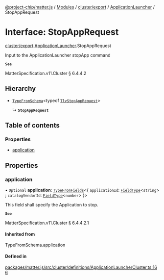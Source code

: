 [@project-chip/matter.js](../README.md) / [Modules](../modules.md) / [cluster/export](../modules/cluster_export.md) / [ApplicationLauncher](../modules/cluster_export.ApplicationLauncher.md) / StopAppRequest

# Interface: StopAppRequest

[cluster/export](../modules/cluster_export.md).[ApplicationLauncher](../modules/cluster_export.ApplicationLauncher.md).StopAppRequest

Input to the ApplicationLauncher stopApp command

**`See`**

MatterSpecification.v11.Cluster § 6.4.4.2

## Hierarchy

- [`TypeFromSchema`](../modules/tlv_export.md#typefromschema)\<typeof [`TlvStopAppRequest`](../modules/cluster_export.ApplicationLauncher.md#tlvstopapprequest)\>

  ↳ **`StopAppRequest`**

## Table of contents

### Properties

- [application](cluster_export.ApplicationLauncher.StopAppRequest.md#application)

## Properties

### application

• `Optional` **application**: [`TypeFromFields`](../modules/tlv_export.md#typefromfields)\<\{ `applicationId`: [`FieldType`](tlv_export.FieldType.md)\<`string`\> ; `catalogVendorId`: [`FieldType`](tlv_export.FieldType.md)\<`number`\>  }\>

This field shall specify the Application to stop.

**`See`**

MatterSpecification.v11.Cluster § 6.4.4.2.1

#### Inherited from

TypeFromSchema.application

#### Defined in

[packages/matter.js/src/cluster/definitions/ApplicationLauncherCluster.ts:166](https://github.com/project-chip/matter.js/blob/5f71eedebdb9fa54338bde320c311bb359b7455d/packages/matter.js/src/cluster/definitions/ApplicationLauncherCluster.ts#L166)
